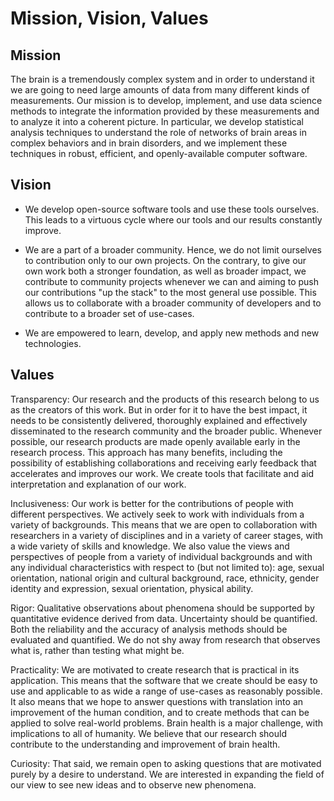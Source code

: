 # Mission, Vision, Values

## Mission 

The brain is a tremendously complex system and in order to understand it we are going to need large amounts of data from many different kinds of measurements. Our mission is to develop, implement, and use data science methods to integrate the information provided by these measurements and to analyze it into a coherent picture. In particular, we develop statistical analysis techniques to understand the role of networks of brain areas in complex behaviors and in brain disorders, and we implement these techniques in robust, efficient, and openly-available computer software.

## Vision

- We develop open-source software tools and use these tools ourselves. This leads to a virtuous cycle where our tools and our results constantly improve.

- We are a part of a broader community. Hence, we do not limit ourselves to contribution only to our own projects. On the contrary, to give our own work both a stronger foundation, as well as broader impact, we contribute to community projects whenever we can and aiming to push our contributions "up the stack" to the most general use possible. This allows us to collaborate with a broader community of developers and to contribute to a broader set of use-cases.

- We are empowered to learn, develop, and apply new methods and new technologies.


## Values 

Transparency: Our research and the products of this research belong to us as the creators of this work. But in order for it to have the best impact, it needs to be consistently delivered, thoroughly explained and effectively disseminated to the research community and the broader public. Whenever possible, our research products are made openly available early in the research process. This approach has many benefits, including the possibility of establishing collaborations and receiving early feedback that accelerates and improves our work. We create tools that facilitate and aid interpretation and explanation of our work.

Inclusiveness: Our work is better for the contributions of people with different perspectives. We actively seek to work with individuals from a variety of backgrounds. This means that we are open to collaboration with researchers in a variety of disciplines and in a variety of career stages, with a wide variety of skills and knowledge. We also value the views and perspectives of people from a variety of individual backgrounds and with any individual characteristics with respect to (but not limited to): age, sexual orientation, national origin and cultural background, race, ethnicity, gender identity and expression, sexual orientation, physical ability. 

Rigor: Qualitative observations about phenomena should be supported by quantitative evidence derived from data. Uncertainty should be quantified. Both the reliability and the accuracy of analysis methods should be evaluated and quantified. We do not shy away from research that observes what is, rather than testing what might be.

Practicality: We are motivated to create research that is practical in its application. This means that the software that we create should be easy to use and applicable to as wide a range of use-cases as reasonably possible. It also means that we hope to answer questions with translation into an improvement of the human condition, and to create methods that can be applied to solve real-world problems. Brain health is a major challenge, with implications to all of humanity. We believe that our research should contribute to the understanding and improvement of brain health. 

Curiosity: That said, we remain open to asking questions that are motivated purely by a desire to understand. We are interested in expanding the field of our view to see new ideas and to observe new phenomena.
